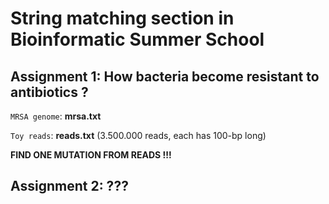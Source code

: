 # String matching section in Bioinformatic Summer School

## Assignment 1: How bacteria become resistant to antibiotics ?

```MRSA genome```: **mrsa.txt**

```Toy reads```: **reads.txt** (3.500.000 reads, each has 100-bp long)

**FIND ONE MUTATION FROM READS !!!**

## Assignment 2: ???

